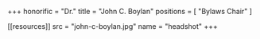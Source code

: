 +++
honorific = "Dr."
title = "John C. Boylan"
positions = [
  "Bylaws Chair"
]

[[resources]]
  src  = "john-c-boylan.jpg"
  name = "headshot"
+++
